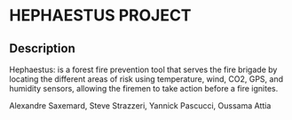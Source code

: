 # HEPHAESTUS PROJECT

## Description 
Hephaestus: is a forest fire prevention tool that serves the fire brigade by locating the different
areas of risk using temperature, wind, CO2, GPS, and humidity sensors, allowing the firemen to take action
before a fire ignites.

Alexandre Saxemard, Steve Strazzeri, Yannick Pascucci, Oussama Attia
 
